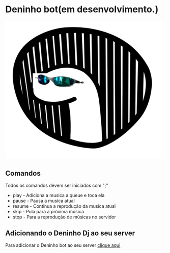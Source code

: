 # Deninho bot(em desenvolvimento.)
<center>
<img src="./images/deninho-dj.png" />
</center>

## Comandos

Todos os comandos devem ser iniciados com ";"

* play - Adiciona a musica a queue e toca ela
* pause - Pausa a musica atual
* resume - Continua a reprodução da musica atual
* skip - Pula para a próxima música
* stop - Para a reprodução de músicas no servidor

## Adicionando o Deninho Dj ao seu server
Para adicionar o Deninho bot ao seu server [clique aqui](https://discord.com/api/oauth2/authorize?client_id=770292054231351296&permissions=8&scope=bot)
